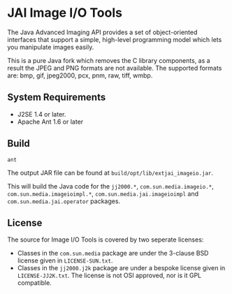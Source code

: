 #  JAI Image I/O Tools

The Java Advanced Imaging API provides a set of object-oriented interfaces that support a simple, high-level programming model which lets you manipulate images easily.

This is a pure Java fork which removes the C library components, as a result the JPEG and PNG formats are not available. The supported formats are: bmp, gif, jpeg2000, pcx, pnm, raw, tiff, wmbp.

## System Requirements

- J2SE 1.4  or later.
- Apache Ant 1.6  or later

## Build

```
ant
```

The output JAR file can be found at `build/opt/lib/extjai_imageio.jar`.


This will build the Java code for the `jj2000.*`, `com.sun.media.imageio.*`, `com.sun.media.imageioimpl.*`, `com.sun.media.jai.imageioimpl` and `com.sun.media.jai.operator` packages. 

## License

The source for Image I/O Tools is covered by two seperate licenses:

- Classes in the `com.sun.media` package are under the 3-clause BSD
license given in `LICENSE-SUN.txt`.
- Classes in the `jj2000.j2k` package are under a bespoke license 
  given in `LICENSE-JJ2K.txt`. The license is not OSI approved, nor
  is it GPL compatible.
